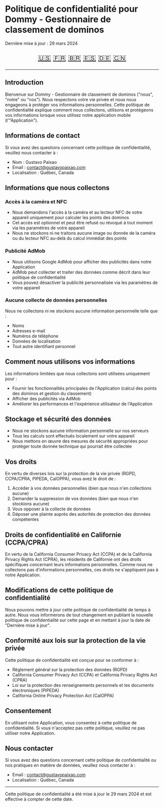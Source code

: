 # Politique de confidentialité pour Dommy - Gestionnaire de classement de dominos

Dernière mise à jour : 29 mars 2024

<div align="center">

<div style="font-size: 24px;">

[🇺🇸](README.md) [🇫🇷](fr.md) [🇧🇷](pt.md) [🇪🇸](es.md) [🇩🇪](de.md) [🇨🇳](zh.md)

</div>

</div>

---

## Introduction

Bienvenue sur Dommy - Gestionnaire de classement de dominos ("nous", "notre" ou "nos"). Nous respectons votre vie privée et nous nous engageons à protéger vos informations personnelles. Cette politique de confidentialité explique comment nous collectons, utilisons et protégeons vos informations lorsque vous utilisez notre application mobile (l'"Application").

## Informations de contact

Si vous avez des questions concernant cette politique de confidentialité, veuillez nous contacter à :

- Nom : Gustavo Paixao
- Email : contact@gustavopaixao.com
- Localisation : Québec, Canada

## Informations que nous collectons

### Accès à la caméra et NFC

- Nous demandons l'accès à la caméra et au lecteur NFC de votre appareil uniquement pour calculer les points des dominos
- Cet accès est optionnel et peut être refusé ou révoqué à tout moment via les paramètres de votre appareil
- Nous ne stockons ni ne traitons aucune image ou donnée de la caméra ou du lecteur NFC au-delà du calcul immédiat des points

### Publicité AdMob

- Nous utilisons Google AdMob pour afficher des publicités dans notre Application
- AdMob peut collecter et traiter des données comme décrit dans leur politique de confidentialité
- Vous pouvez désactiver la publicité personnalisée via les paramètres de votre appareil

### Aucune collecte de données personnelles

Nous ne collectons ni ne stockons aucune information personnelle telle que :

- Noms
- Adresses e-mail
- Numéros de téléphone
- Données de localisation
- Tout autre identifiant personnel

## Comment nous utilisons vos informations

Les informations limitées que nous collectons sont utilisées uniquement pour :

- Fournir les fonctionnalités principales de l'Application (calcul des points des dominos et gestion du classement)
- Afficher des publicités via AdMob
- Améliorer les performances et l'expérience utilisateur de l'Application

## Stockage et sécurité des données

- Nous ne stockons aucune information personnelle sur nos serveurs
- Tous les calculs sont effectués localement sur votre appareil
- Nous mettons en œuvre des mesures de sécurité appropriées pour protéger toute donnée technique qui pourrait être collectée

## Vos droits

En vertu de diverses lois sur la protection de la vie privée (RGPD, CCPA/CPRA, PIPEDA, CalOPPA), vous avez le droit de :

1. Accéder à vos données personnelles (bien que nous n'en collections aucune)
2. Demander la suppression de vos données (bien que nous n'en stockions aucune)
3. Vous opposer à la collecte de données
4. Déposer une plainte auprès des autorités de protection des données compétentes

## Droits de confidentialité en Californie (CCPA/CPRA)

En vertu de la California Consumer Privacy Act (CCPA) et de la California Privacy Rights Act (CPRA), les résidents de Californie ont des droits spécifiques concernant leurs informations personnelles. Comme nous ne collectons pas d'informations personnelles, ces droits ne s'appliquent pas à notre Application.

## Modifications de cette politique de confidentialité

Nous pouvons mettre à jour cette politique de confidentialité de temps à autre. Nous vous informerons de tout changement en publiant la nouvelle politique de confidentialité sur cette page et en mettant à jour la date de "Dernière mise à jour".

## Conformité aux lois sur la protection de la vie privée

Cette politique de confidentialité est conçue pour se conformer à :

- Règlement général sur la protection des données (RGPD)
- California Consumer Privacy Act (CCPA) et California Privacy Rights Act (CPRA)
- Loi sur la protection des renseignements personnels et les documents électroniques (PIPEDA)
- California Online Privacy Protection Act (CalOPPA)

## Consentement

En utilisant notre Application, vous consentez à cette politique de confidentialité. Si vous n'acceptez pas cette politique, veuillez ne pas utiliser notre Application.

## Nous contacter

Si vous avez des questions concernant cette politique de confidentialité ou nos pratiques en matière de données, veuillez nous contacter à :

- Email : contact@gustavopaixao.com
- Localisation : Québec, Canada

---

Cette politique de confidentialité a été mise à jour le 29 mars 2024 et est effective à compter de cette date.
